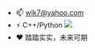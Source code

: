 
<!--
**ctr1hub/ctr1hub** is a ✨ _special_ ✨ repository because its `README.md` (this file) appears on your GitHub profile.

Here are some ideas to get you started:
-->
- 📫 wlk7@yahoo.com           
- ⚡ C++/Python          ![](https://github-readme-stats.vercel.app/api?username=ctr1hub)
- ❤  踏踏实实，未来可期


